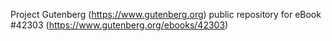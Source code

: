 Project Gutenberg (https://www.gutenberg.org) public repository for eBook #42303 (https://www.gutenberg.org/ebooks/42303)
